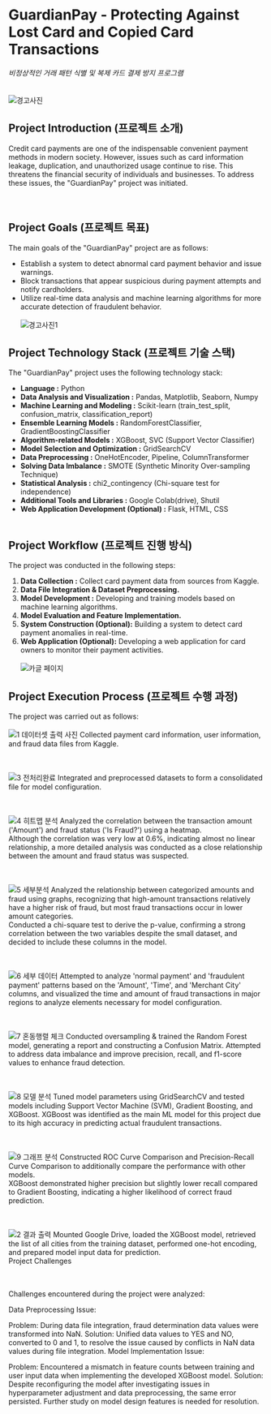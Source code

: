 

# GuardianPay - Protecting Against Lost Card and Copied Card Transactions

_비정상적인 거래 패턴 식별 및 복제 카드 결제 방지 프로그램_ <br> <br> <br>
![경고사진](https://github.com/pixelwizard2/Project.AI--GuardianPay---Protecting-Against-Lost-Card-and-Copied-Card-Transactions/assets/138272416/b63a944b-a865-45a2-bd76-2095e544f6d4) 
## Project Introduction (프로젝트 소개)

Credit card payments are one of the indispensable convenient payment methods in modern society. However, issues such as card information leakage, duplication, and unauthorized usage continue to rise. This threatens the financial security of individuals and businesses. To address these issues, the "GuardianPay" project was initiated. <br> <br> <br>


## Project Goals (프로젝트 목표)

The main goals of the "GuardianPay" project are as follows:
- Establish a system to detect abnormal card payment behavior and issue warnings.
- Block transactions that appear suspicious during payment attempts and notify cardholders.
- Utilize real-time data analysis and machine learning algorithms for more accurate detection of fraudulent behavior. <br> <br>
![경고사진1](https://github.com/pixelwizard2/Project.AI--GuardianPay---Protecting-Against-Lost-Card-and-Copied-Card-Transactions/assets/138272416/db256c05-cf23-4298-9f86-b039bcf1b905)

## Project Technology Stack (프로젝트 기술 스택)

The "GuardianPay" project uses the following technology stack:
- **Language :** Python
- **Data Analysis and Visualization :** Pandas, Matplotlib, Seaborn, Numpy
- **Machine Learning and Modeling :** Scikit-learn (train_test_split, confusion_matrix, classification_report)
- **Ensemble Learning Models :** RandomForestClassifier, GradientBoostingClassifier
- **Algorithm-related Models :** XGBoost, SVC (Support Vector Classifier)
- **Model Selection and Optimization :** GridSearchCV
- **Data Preprocessing :** OneHotEncoder, Pipeline, ColumnTransformer
- **Solving Data Imbalance :** SMOTE (Synthetic Minority Over-sampling Technique)
- **Statistical Analysis :** chi2_contingency (Chi-square test for independence)
- **Additional Tools and Libraries :** Google Colab(drive), Shutil
- **Web Application Development (Optional) :** Flask, HTML, CSS <br> <br>

## Project Workflow (프로젝트 진행 방식)

The project was conducted in the following steps:
1. **Data Collection :** Collect card payment data from sources from Kaggle.
2. **Data File Integration & Dataset Preprocessing.**
3. **Model Development :** Developing and training models based on machine learning algorithms.
4. **Model Evaluation and Feature Implementation.**
5. **System Construction (Optional):** Building a system to detect card payment anomalies in real-time.
6. **Web Application (Optional):** Developing a web application for card owners to monitor their payment activities. <br> <br>
![카글 페이지](https://github.com/pixelwizard2/Project.AI--GuardianPay---Protecting-Against-Lost-Card-and-Copied-Card-Transactions/assets/138272416/09c2dcb3-85df-4903-a01b-fda931f73ae4)


## Project Execution Process (프로젝트 수행 과정)

The project was carried out as follows: <br> <br>
![1  데이터셋 출력 사진](https://github.com/pixelwizard2/Project.AI--GuardianPay---Protecting-Against-Lost-Card-and-Copied-Card-Transactions/assets/138272416/e5b5d00d-a73b-4127-b3a5-65ee23249441)
Collected payment card information, user information, and fraud data files from Kaggle. <br> <br> <br>

![3  전처리완료](https://github.com/pixelwizard2/Project.AI--GuardianPay---Protecting-Against-Lost-Card-and-Copied-Card-Transactions/assets/138272416/46130330-9e01-4df8-8975-1a1eb4dcd67d)
Integrated and preprocessed datasets to form a consolidated file for model configuration. <br> <br> <br>

![4  히트맵 분석](https://github.com/pixelwizard2/Project.AI--GuardianPay---Protecting-Against-Lost-Card-and-Copied-Card-Transactions/assets/138272416/bf831dad-32ee-40a3-abf3-38a4cad15a60)
Analyzed the correlation between the transaction amount ('Amount') and fraud status ('Is Fraud?') using a heatmap.  
Although the correlation was very low at 0.6%, indicating almost no linear relationship, a more detailed analysis was conducted as a close relationship between the amount and fraud status was suspected. <br> <br> <br>

![5  세부분석](https://github.com/pixelwizard2/Project.AI--GuardianPay---Protecting-Against-Lost-Card-and-Copied-Card-Transactions/assets/138272416/f1c0ed96-f7d3-47e2-a4fa-6496eef3bc17)
Analyzed the relationship between categorized amounts and fraud using graphs, recognizing that high-amount transactions relatively have a higher risk of fraud, but most fraud transactions occur in lower amount categories.  
Conducted a chi-square test to derive the p-value, confirming a strong correlation between the two variables despite the small dataset, and decided to include these columns in the model. <br> <br> <br>  

![6  세부 데이터](https://github.com/pixelwizard2/Project.AI--GuardianPay---Protecting-Against-Lost-Card-and-Copied-Card-Transactions/assets/138272416/ed70e192-c2af-4719-96fe-07b1917328d9)
Attempted to analyze 'normal payment' and 'fraudulent payment' patterns based on the 'Amount', 'Time', and 'Merchant City' columns, and visualized the time and amount of fraud transactions in major regions to analyze elements necessary for model configuration. <br> <br> <br>

![7  혼동행렬 체크](https://github.com/pixelwizard2/Project.AI--GuardianPay---Protecting-Against-Lost-Card-and-Copied-Card-Transactions/assets/138272416/984d631f-d925-4067-a4e2-9162f28b5355)
Conducted oversampling & trained the Random Forest model, generating a report and constructing a Confusion Matrix. Attempted to address data imbalance and improve precision, recall, and f1-score values to enhance fraud detection.  <br> <br> <br>

![8  모델 분석](https://github.com/pixelwizard2/Project.AI--GuardianPay---Protecting-Against-Lost-Card-and-Copied-Card-Transactions/assets/138272416/4df32037-4845-40de-af12-f087da5b5d84)
Tuned model parameters using GridSearchCV and tested models including Support Vector Machine (SVM), Gradient Boosting, and XGBoost. XGBoost was identified as the main ML model for this project due to its high accuracy in predicting actual fraudulent transactions. <br> <br> <br>

![9  그래프 분석](https://github.com/pixelwizard2/Project.AI--GuardianPay---Protecting-Against-Lost-Card-and-Copied-Card-Transactions/assets/138272416/1cd457c4-94b9-4f5a-8b2a-ea272c51defc)
Constructed ROC Curve Comparison and Precision-Recall Curve Comparison to additionally compare the performance with other models.  
XGBoost demonstrated higher precision but slightly lower recall compared to Gradient Boosting, indicating a higher likelihood of correct fraud prediction.  <br> <br> <br>  

![2  결과 출력](https://github.com/pixelwizard2/Project.AI--GuardianPay---Protecting-Against-Lost-Card-and-Copied-Card-Transactions/assets/138272416/ebe8a0d2-7a91-46bb-a72a-4a8fb48ebab7)
Mounted Google Drive, loaded the XGBoost model, retrieved the list of all cities from the training dataset, performed one-hot encoding, and prepared model input data for prediction.  
Project Challenges <br> <br> <br>

Challenges encountered during the project were analyzed:

Data Preprocessing Issue:

Problem: During data file integration, fraud determination data values were transformed into NaN.
Solution: Unified data values to YES and NO, converted to 0 and 1, to resolve the issue caused by conflicts in NaN data values during file integration.
Model Implementation Issue:

Problem: Encountered a mismatch in feature counts between training and user input data when implementing the developed XGBoost model.
Solution: Despite reconfiguring the model after investigating issues in hyperparameter adjustment and data preprocessing, the same error persisted. Further study on model design features is needed for resolution.




